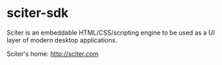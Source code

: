 # sciter-sdk

Sciter is an embeddable HTML/CSS/scripting engine to be used as a UI layer of modern desktop applications.

Sciter's home: http://sciter.com
